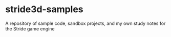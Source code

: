 # stride3d-samples
A repository of sample code, sandbox projects, and my own study notes for the Stride game engine
